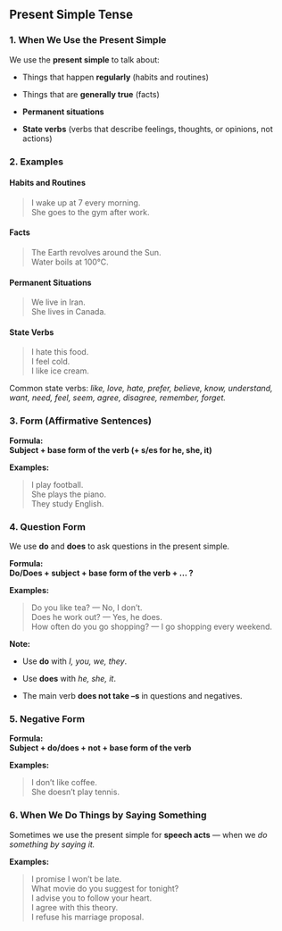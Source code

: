 
## **Present Simple Tense**

### **1. When We Use the Present Simple**

We use the **present simple** to talk about:

- Things that happen **regularly** (habits and routines)
    
- Things that are **generally true** (facts)
    
- **Permanent situations**
    
- **State verbs** (verbs that describe feelings, thoughts, or opinions, not actions)
    


### **2. Examples**

#### **Habits and Routines**

> I wake up at 7 every morning.  
> She goes to the gym after work.

#### **Facts**

> The Earth revolves around the Sun.  
> Water boils at 100°C.

#### **Permanent Situations**

> We live in Iran.  
> She lives in Canada.

#### **State Verbs**

> I hate this food.  
> I feel cold.  
> I like ice cream.

Common state verbs: _like, love, hate, prefer, believe, know, understand, want, need, feel, seem, agree, disagree, remember, forget._


### **3. Form (Affirmative Sentences)**

**Formula:**  
**Subject + base form of the verb (+ s/es for he, she, it)**

**Examples:**

> I play football.  
> She plays the piano.  
> They study English.


### **4. Question Form**

We use **do** and **does** to ask questions in the present simple.

**Formula:**  
**Do/Does + subject + base form of the verb + ... ?**

**Examples:**

> Do you like tea? — No, I don’t.  
> Does he work out? — Yes, he does.  
> How often do you go shopping? — I go shopping every weekend.

**Note:**

- Use **do** with _I, you, we, they_.
    
- Use **does** with _he, she, it_.
    
- The main verb **does not take –s** in questions and negatives.
    

### **5. Negative Form**

**Formula:**  
**Subject + do/does + not + base form of the verb**

**Examples:**

> I don’t like coffee.  
> She doesn’t play tennis.


### **6. When We Do Things by Saying Something**

Sometimes we use the present simple for **speech acts** — when we _do something by saying it._

**Examples:**

> I promise I won’t be late.  
> What movie do you suggest for tonight?  
> I advise you to follow your heart.  
> I agree with this theory.  
> I refuse his marriage proposal.
